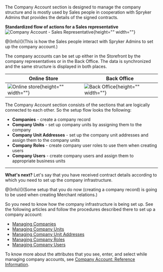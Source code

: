 The Company Account section is designed to manage the company structure and is mostly used by Sales people in cooperation with Spryker Admins that provides the details of the signed contracts.

**Standardized flow of actions for a Sales representative**
![Company Account - Sales Representative](https://spryker.s3.eu-central-1.amazonaws.com/docs/User+Guides/Back+Office+User+Guides/Company+Account/company-account-section.png){height="" width=""}

@(Info)()(This is how the Sales people interact with Spryker Admins to set up the company account.)

The company accounts can be set up either in the Storefront by the company representatives or in the Back Office. The data is synchronized and the same structure is displayed in both places.

| Online Store | Back Office |
| --- | --- |
| ![Online store](https://spryker.s3.eu-central-1.amazonaws.com/docs/User+Guides/Back+Office+User+Guides/Company+Account/online-store-company-account.png){height="" width=""} | ![Back Office](https://spryker.s3.eu-central-1.amazonaws.com/docs/User+Guides/Back+Office+User+Guides/Company+Account/back-office-company-account.png){height="" width=""} |

The Company Account section consists of the sections that are logically connected to each other. So the setup flow looks the following:
* **Companies** - create a company record
* **Company Units** - set up company units by assigning them to the company
* **Company Unit Addresses** - set up the company unit addresses and assign them to the company units
* **Company Roles** - create company user roles to use them when creating users
* **Company Users** - create company users and assign them to appropriate business units

***
**What's next?**
Let's say that you have received contract details according to which you need to set up the company infrastructure. 

@(Info)()(Some setup that you do now (creating a company record) is going to be used when creating Merchant relations.)

So you need to know how the company infrastructure is being set up.
See the following articles and follow the procedures described there to set up a company account:
* [Managing Companies](https://documentation.spryker.com/v4/docs/managing-companies)
* [Managing Company Units](https://documentation.spryker.com/v4/docs/managing-company-units)
* [Managing Company Unit Addresses](https://documentation.spryker.com/v4/docs/managing-company-unit-addresses)
* [Managing Company Roles](https://documentation.spryker.com/v4/docs/managing-company-roles)
* [Managing Company Users](https://documentation.spryker.com/v4/docs/managing-company-users)

To know more about the attributes that you see, enter, and select while managing company accounts, see [Company Account: Reference Information](https://documentation.spryker.com/v4/docs/company-account-reference-information).